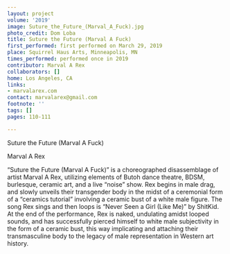 ```yaml
---
layout: project
volume: '2019'
image: Suture_the_Future_(Marval_A_Fuck).jpg
photo_credit: Dom Loba
title: Suture the Future (Marval A Fuck)
first_performed: first performed on March 29, 2019
place: Squirrel Haus Arts, Minneapolis, MN
times_performed: performed once in 2019
contributor: Marval A Rex
collaborators: []
home: Los Angeles, CA
links:
- marvalarex.com
contact: marvalarex@gmail.com
footnote: ''
tags: []
pages: 110-111

---
```


Suture the Future (Marval A Fuck)

Marval A Rex

“Suture the Future (Marval A Fuck)” is a choreographed disassemblage of artist Marval A Rex, utilizing elements of Butoh dance theatre, BDSM, burlesque, ceramic art, and a live “noise” show. Rex begins in male drag, and slowly unveils their transgender body in the midst of a ceremonial form of a “ceramics tutorial” involving a ceramic bust of a white male figure. The song Rex sings and then loops is “Never Seen a Girl (Like Me)” by ShitKid. At the end of the performance, Rex is naked, undulating amidst looped sounds, and has successfully pierced himself to white male subjectivity in the form of a ceramic bust, this way implicating and attaching their transmasculine body to the legacy of male representation in Western art history.
